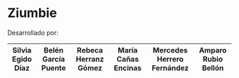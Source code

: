 # Ziumbie

Desarrollado por: 

| Silvia Egido Díaz |Belén García Puente  |Rebeca Herranz Gómez|María Cañas Encinas|Mercedes Herrero Fernández|Amparo Rubio Bellón
|--|--|--|--|--|--|
